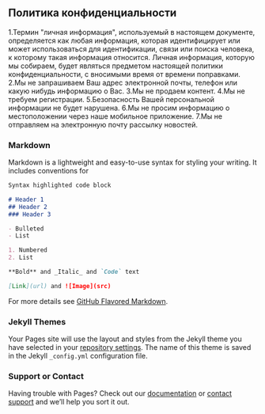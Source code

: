 ## Политика конфиденциальности

1.Термин "личная информация", используемый в настоящем документе, определяется как любая информация, которая идентифицирует или может использоваться для идентификации, связи или поиска человека, к которому такая информация относится. Личная информация, которую мы собираем, будет являться предметом настоящей политики конфиденциальности, с вносимыми время от времени поправками.
2.Мы не запрашиваем Ваш адрес электронной почты, телефон или какую нибудь информацию о Вас.
3.Мы не продаем контент.
4.Мы не требуем регистрации.
5.Безопасность Вашей персональной информации не будет нарушена.
6.Мы не просим информацию о местоположении через наше мобильное приложение.
7.Мы не отправляем на электронную почту рассылку новостей.


### Markdown

Markdown is a lightweight and easy-to-use syntax for styling your writing. It includes conventions for

```markdown
Syntax highlighted code block

# Header 1
## Header 2
### Header 3

- Bulleted
- List

1. Numbered
2. List

**Bold** and _Italic_ and `Code` text

[Link](url) and ![Image](src)
```

For more details see [GitHub Flavored Markdown](https://guides.github.com/features/mastering-markdown/).

### Jekyll Themes

Your Pages site will use the layout and styles from the Jekyll theme you have selected in your [repository settings](https://github.com/ivagres/ivagres.github.io/settings). The name of this theme is saved in the Jekyll `_config.yml` configuration file.

### Support or Contact

Having trouble with Pages? Check out our [documentation](https://help.github.com/categories/github-pages-basics/) or [contact support](https://github.com/contact) and we’ll help you sort it out.
